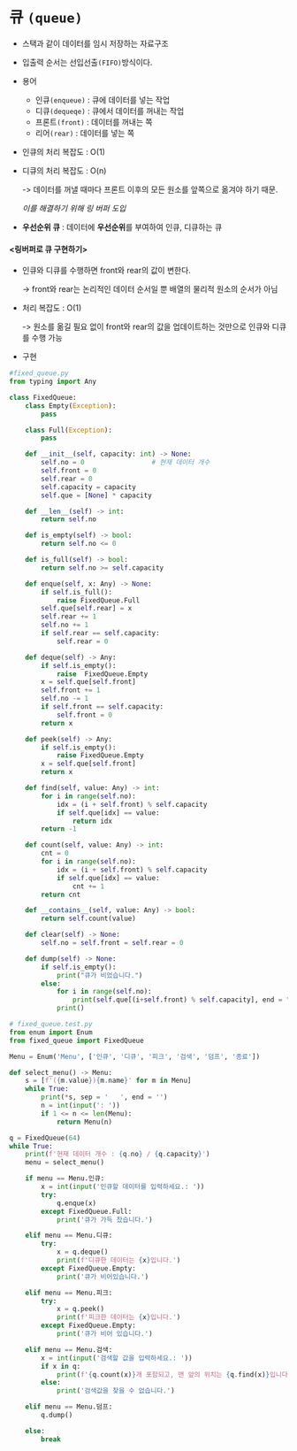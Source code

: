 # 큐 `(queue)`

- 스택과 같이 데이터를 임시 저장하는 자료구조

- 입출력 순서는 선입선출`(FIFO)`방식이다.

- 용어
  - 인큐`(enqueue)` : 큐에 데이터를 넣는 작업
  - 디큐`(dequeqe)` : 큐에서 데이터를 꺼내는 작업
  - 프론트`(front)` : 데이터를 꺼내는 쪽
  - 리어`(rear)` : 데이터를 넣는 쪽
  
- 인큐의 처리 복잡도 : O(1)

- 디큐의 처리 복잡도 : O(n)

  -> 데이터를 꺼낼 때마다 프론트 이후의 모든 원소를 앞쪽으로 옮겨야 하기 때문.

  *이를 해결하기 위해 링 버퍼 도입*

- **우선순위 큐** : 데이터에 **우선순위**를 부여하여 인큐, 디큐하는 큐  



#### <링버퍼로 큐 구현하기>

- 인큐와 디큐를 수행하면 front와 rear의 값이 변한다. 

  -> front와 rear는 논리적인 데이터 순서일 뿐 배열의 물리적 원소의 순서가 아님

- 처리 복잡도 : O(1)

  -> 원소를 옮길 필요 없이 front와 rear의 값을 업데이트하는 것만으로 인큐와 디큐를 수행 가능

- 구현

~~~python
#fixed_queue.py
from typing import Any

class FixedQueue:
    class Empty(Exception):
        pass

    class Full(Exception):
        pass

    def __init__(self, capacity: int) -> None:
        self.no = 0                 # 현재 데이터 개수
        self.front = 0
        self.rear = 0
        self.capacity = capacity
        self.que = [None] * capacity

    def __len__(self) -> int:
        return self.no

    def is_empty(self) -> bool:
        return self.no <= 0

    def is_full(self) -> bool:
        return self.no >= self.capacity

    def enque(self, x: Any) -> None:
        if self.is_full():
            raise FixedQueue.Full
        self.que[self.rear] = x
        self.rear += 1
        self.no += 1
        if self.rear == self.capacity:
            self.rear = 0

    def deque(self) -> Any:
        if self.is_empty():
            raise  FixedQueue.Empty
        x = self.que[self.front]
        self.front += 1
        self.no -= 1
        if self.front == self.capacity:
            self.front = 0
        return x

    def peek(self) -> Any:
        if self.is_empty():
            raise FixedQueue.Empty
        x = self.que[self.front]
        return x

    def find(self, value: Any) -> int:
        for i in range(self.no):
            idx = (i + self.front) % self.capacity
            if self.que[idx] == value:
                return idx
        return -1

    def count(self, value: Any) -> int:
        cnt = 0
        for i in range(self.no):
            idx = (i + self.front) % self.capacity
            if self.que[idx] == value:
                cnt += 1
        return cnt

    def __contains__(self, value: Any) -> bool:
        return self.count(value)

    def clear(self) -> None:
        self.no = self.front = self.rear = 0

    def dump(self) -> None:
        if self.is_empty():
            print("큐가 비었습니다.")
        else:
            for i in range(self.no):
                print(self.que[(i+self.front) % self.capacity], end = " ")
            print()
~~~





~~~python
# fixed_queue.test.py
from enum import Enum
from fixed_queue import FixedQueue

Menu = Enum('Menu', ['인큐', '디큐', '피크', '검색', '덤프', '종료'])

def select_menu() -> Menu:
    s = [f'({m.value}){m.name}' for m in Menu]
    while True:
        print(*s, sep = '   ', end = '')
        n = int(input(': '))
        if 1 <= n <= len(Menu):
            return Menu(n)

q = FixedQueue(64)
while True:
    print(f'현재 데이터 개수 : {q.no} / {q.capacity}')
    menu = select_menu()

    if menu == Menu.인큐:
        x = int(input('인큐할 데이터를 입력하세요.: '))
        try:
            q.enque(x)
        except FixedQueue.Full:
            print('큐가 가득 찼습니다.')

    elif menu == Menu.디큐:
        try:
            x = q.deque()
            print(f'디큐한 데이터는 {x}입니다.')
        except FixedQueue.Empty:
            print('큐가 비어있습니다.')

    elif menu == Menu.피크:
        try:
            x = q.peek()
            print(f'피크한 데이터는 {x}입니다.')
        except FixedQueue.Empty:
            print('큐가 비어 있습니다.')

    elif menu == Menu.검색:
        x = int(input('검색할 값을 입력하세요.: '))
        if x in q:
            print(f'{q.count(x)}개 포함되고, 맨 앞의 위치는 {q.find(x)}입니다.')
        else:
            print('검색값을 찾을 수 없습니다.')

    elif menu == Menu.덤프:
        q.dump()

    else:
        break
~~~

